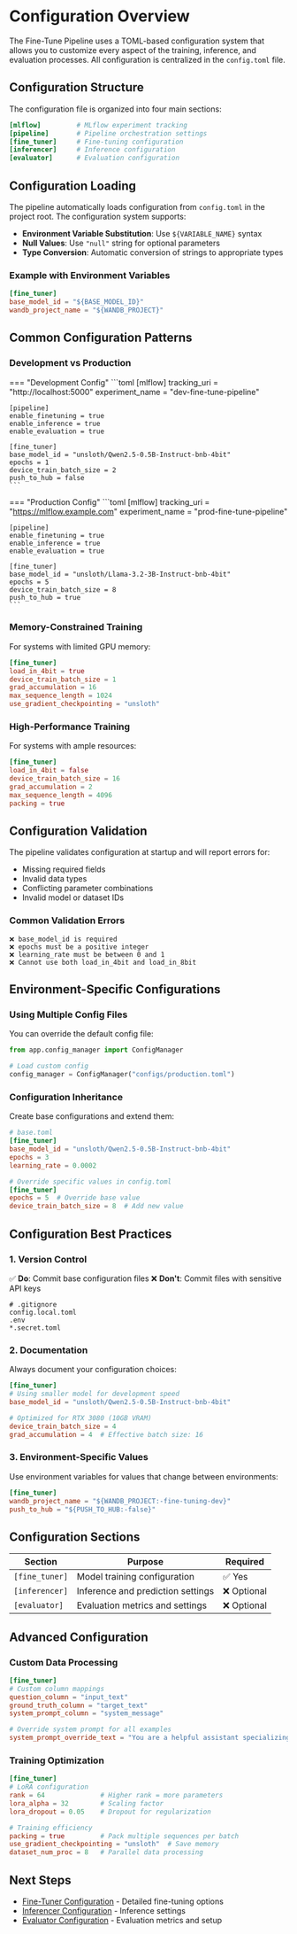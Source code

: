 # Configuration Overview

The Fine-Tune Pipeline uses a TOML-based configuration system that allows you to customize every aspect of the training, inference, and evaluation processes. All configuration is centralized in the `config.toml` file.

## Configuration Structure

The configuration file is organized into four main sections:

```toml
[mlflow]         # MLflow experiment tracking
[pipeline]       # Pipeline orchestration settings
[fine_tuner]     # Fine-tuning configuration
[inferencer]     # Inference configuration  
[evaluator]      # Evaluation configuration
```

## Configuration Loading

The pipeline automatically loads configuration from `config.toml` in the project root. The configuration system supports:

- **Environment Variable Substitution**: Use `${VARIABLE_NAME}` syntax
- **Null Values**: Use `"null"` string for optional parameters
- **Type Conversion**: Automatic conversion of strings to appropriate types

### Example with Environment Variables

```toml
[fine_tuner]
base_model_id = "${BASE_MODEL_ID}"
wandb_project_name = "${WANDB_PROJECT}"
```

## Common Configuration Patterns

### Development vs Production

=== "Development Config"
    ```toml
    [mlflow]
    tracking_uri = "http://localhost:5000"
    experiment_name = "dev-fine-tune-pipeline"
    
    [pipeline]
    enable_finetuning = true
    enable_inference = true
    enable_evaluation = true
    
    [fine_tuner]
    base_model_id = "unsloth/Qwen2.5-0.5B-Instruct-bnb-4bit"
    epochs = 1
    device_train_batch_size = 2
    push_to_hub = false
    ```

=== "Production Config"
    ```toml
    [mlflow]
    tracking_uri = "https://mlflow.example.com"
    experiment_name = "prod-fine-tune-pipeline"
    
    [pipeline]
    enable_finetuning = true
    enable_inference = true
    enable_evaluation = true
    
    [fine_tuner]
    base_model_id = "unsloth/Llama-3.2-3B-Instruct-bnb-4bit"
    epochs = 5
    device_train_batch_size = 8
    push_to_hub = true
    ```

### Memory-Constrained Training

For systems with limited GPU memory:

```toml
[fine_tuner]
load_in_4bit = true
device_train_batch_size = 1
grad_accumulation = 16
max_sequence_length = 1024
use_gradient_checkpointing = "unsloth"
```

### High-Performance Training

For systems with ample resources:

```toml
[fine_tuner]
load_in_4bit = false
device_train_batch_size = 16
grad_accumulation = 2
max_sequence_length = 4096
packing = true
```

## Configuration Validation

The pipeline validates configuration at startup and will report errors for:

- Missing required fields
- Invalid data types
- Conflicting parameter combinations
- Invalid model or dataset IDs

### Common Validation Errors

```text
❌ base_model_id is required
❌ epochs must be a positive integer
❌ learning_rate must be between 0 and 1
❌ Cannot use both load_in_4bit and load_in_8bit
```

## Environment-Specific Configurations

### Using Multiple Config Files

You can override the default config file:

```python
from app.config_manager import ConfigManager

# Load custom config
config_manager = ConfigManager("configs/production.toml")
```

### Configuration Inheritance

Create base configurations and extend them:

```toml
# base.toml
[fine_tuner]
base_model_id = "unsloth/Qwen2.5-0.5B-Instruct-bnb-4bit"
epochs = 3
learning_rate = 0.0002

# Override specific values in config.toml
[fine_tuner]
epochs = 5  # Override base value
device_train_batch_size = 8  # Add new value
```

## Configuration Best Practices

### 1. Version Control

✅ **Do**: Commit base configuration files
❌ **Don't**: Commit files with sensitive API keys

```gitignore
# .gitignore
config.local.toml
.env
*.secret.toml
```

### 2. Documentation

Always document your configuration choices:

```toml
[fine_tuner]
# Using smaller model for development speed
base_model_id = "unsloth/Qwen2.5-0.5B-Instruct-bnb-4bit"

# Optimized for RTX 3080 (10GB VRAM)
device_train_batch_size = 4
grad_accumulation = 4  # Effective batch size: 16
```

### 3. Environment-Specific Values

Use environment variables for values that change between environments:

```toml
[fine_tuner]
wandb_project_name = "${WANDB_PROJECT:-fine-tuning-dev}"
push_to_hub = "${PUSH_TO_HUB:-false}"
```

## Configuration Sections

| Section | Purpose | Required |
|---------|---------|----------|
| `[fine_tuner]` | Model training configuration | ✅ Yes |
| `[inferencer]` | Inference and prediction settings | ❌ Optional |
| `[evaluator]` | Evaluation metrics and settings | ❌ Optional |

## Advanced Configuration

### Custom Data Processing

```toml
[fine_tuner]
# Custom column mappings
question_column = "input_text"
ground_truth_column = "target_text"
system_prompt_column = "system_message"

# Override system prompt for all examples
system_prompt_override_text = "You are a helpful assistant specializing in..."
```

### Training Optimization

```toml
[fine_tuner]
# LoRA configuration
rank = 64              # Higher rank = more parameters
lora_alpha = 32        # Scaling factor
lora_dropout = 0.05    # Dropout for regularization

# Training efficiency
packing = true         # Pack multiple sequences per batch
use_gradient_checkpointing = "unsloth"  # Save memory
dataset_num_proc = 8   # Parallel data processing
```

## Next Steps

- [Fine-Tuner Configuration](fine-tuner.md) - Detailed fine-tuning options
- [Inferencer Configuration](inferencer.md) - Inference settings
- [Evaluator Configuration](evaluator.md) - Evaluation metrics and setup
